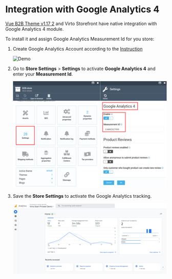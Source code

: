 # Integration with Google Analytics 4

[Vue B2B Theme v1.17 2](https://github.com/VirtoCommerce/vc-theme-b2b-vue/releases/tag/1.17.0) and Virto Storefront have native integration with Google Analytics 4 module.

To install it and assign Google Analytics Measurement Id for you store:

1. Create Google Analytics Account according to the [Instruction](https://support.google.com/analytics/answer/9304153)

    ![Demo](../media/demo.gif)
    
1. Go to **Store Settings** > **Settings** to activate **Google Analytics 4** and enter your **Measurement Id**.

    ![Enable Google Analytics](../media/enable-google-analytics.png)

1. Save the **Store Settings** to activate the Google Analytics tracking.

    ![Google Analytics Tracking](../media/google-analytics-tracking.png)
